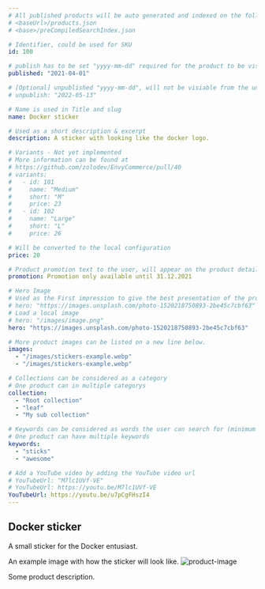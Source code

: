 ```yaml
---
# All published products will be auto generated and indexed on the following urls
# <baseUrl>/products.json
# <base>/preCompiledSearchIndex.json

# Identifier, could be used for SKU
id: 100

# publish has to be set "yyyy-mm-dd" required for the product to be visible
published: "2021-04-01"

# [Optional] unpublished "yyyy-mm-dd", will not be visiable from the unpublished date
# unpublish: "2022-05-13"

# Name is used in Title and slug
name: Docker sticker

# Used as a short description & excerpt
description: A sticker with looking like the docker logo.

# Variants - Not yet implemented
# More information can be found at
# https://github.com/zolodev/EnvyCommerce/pull/40
# variants:
#   - id: 101
#     name: "Medium"
#     short: "M"
#     price: 23
#   - id: 102
#     name: "Large"
#     short: "L"
#     price: 26

# Will be converted to the local configuration
price: 20

# Product promotion text to the user, will appear on the product detail page above the "Add to cart" button
promotion: Promotion only available until 31.12.2021

# Hero Image
# Used as the First impression to give the best presentation of the product
# hero: "https://images.unsplash.com/photo-1520218750893-2be45c7cbf63"
# Load a local image
# hero: "/images/image.png"
hero: "https://images.unsplash.com/photo-1520218750893-2be45c7cbf63"

# More product images can be listed on a new line below.
images:
  - "/images/stickers-example.webp"
  - "/images/stickers-example.webp"

# Collections can be considered as a category
# One product can in multiple categorys
collection:
  - "Root collection"
  - "leaf"
  - "My sub collection"

# Keywords can be considered as words the user can search for (minimum of 4 chars)
# One product can have multiple keywords
keywords:
  - "sticks"
  - "awesome"

# Add a YouTube video by adding the YouTube video url
# YouTubeUrl: "M7lc1UVf-VE"
# YouTubeUrl: https://youtu.be/M7lc1UVf-VE
YouTubeUrl: https://youtu.be/u7pCgFHszI4
---
```


## Docker sticker

A small sticker for the Docker entusiast.

An example image with how the sticker will look like.
![product-image](/images/docker-sticker.jpg)

Some product description.
